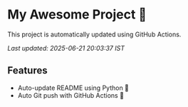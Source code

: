 # My Awesome Project 🚀

This project is automatically updated using GitHub Actions.

_Last updated: 2025-06-21 20:03:37 IST_

## Features
- Auto-update README using Python 🐍
- Auto Git push with GitHub Actions 🤖
